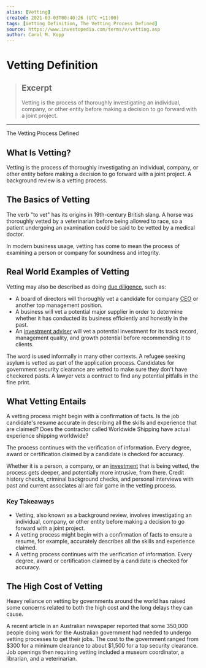 ```yaml
---
alias: [Vetting]
created: 2021-03-03T00:40:26 (UTC +11:00)
tags: [Vetting Definition, The Vetting Process Defined]
source: https://www.investopedia.com/terms/v/vetting.asp
author: Carol M. Kopp
---
```


# Vetting Definition

> ## Excerpt
> Vetting is the process of thoroughly investigating an individual, company, or other entity before making a decision to go forward with a joint project.

---

The Vetting Process Defined
## What Is Vetting?

Vetting is the process of thoroughly investigating an individual, company, or other entity before making a decision to go forward with a joint project. A background review is a vetting process.

## The Basics of Vetting

The verb "to vet" has its origins in 19th-century British slang. A horse was thoroughly vetted by a veterinarian before being allowed to race, so a patient undergoing an examination could be said to be vetted by a medical doctor.

In modern business usage, vetting has come to mean the process of examining a person or company for soundness and integrity.

## Real World Examples of Vetting

Vetting may also be described as doing [due diligence](https://www.investopedia.com/terms/d/duediligence.asp), such as:

-   A board of directors will thoroughly vet a candidate for company [CEO](https://www.investopedia.com/terms/c/ceo.asp) or another top management position.
-   A business will vet a potential major supplier in order to determine whether it has conducted its business efficiently and honestly in the past.
-   An [investment adviser](https://www.investopedia.com/articles/professionals/041013/becoming-registered-investment-advisor.asp) will vet a potential investment for its track record, management quality, and growth potential before recommending it to clients.

The word is used informally in many other contexts. A refugee seeking asylum is vetted as part of the application process. Candidates for government security clearance are vetted to make sure they don't have checkered pasts. A lawyer vets a contract to find any potential pitfalls in the fine print.

## What Vetting Entails

A vetting process might begin with a confirmation of facts. Is the job candidate's resume accurate in describing all the skills and experience that are claimed? Does the contractor called Worldwide Shipping have actual experience shipping worldwide?

The process continues with the verification of information. Every degree, award or certification claimed by a candidate is checked for accuracy.

Whether it is a person, a company, or an [investment](https://www.investopedia.com/articles/younginvestors/10/what-is-an-investment.asp) that is being vetted, the process gets deeper, and potentially more intrusive, from there. Credit history checks, criminal background checks, and personal interviews with past and current associates all are fair game in the vetting process.

### Key Takeaways

-   Vetting, also known as a background review, involves investigating an individual, company, or other entity before making a decision to go forward with a joint project.
-   A vetting process might begin with a confirmation of facts to ensure a resume, for example, accurately describes all the skills and experience claimed.
-   A vetting process continues with the verification of information. Every degree, award or certification claimed by a candidate is checked for accuracy.

## The High Cost of Vetting

Heavy reliance on vetting by governments around the world has raised some concerns related to both the high cost and the long delays they can cause.

A recent article in an Australian newspaper reported that some 350,000 people doing work for the Australian government had needed to undergo vetting processes to get their jobs. The cost to the government ranged from $300 for a minimum clearance to about $1,500 for a top security clearance. Job openings then requiring vetting included a museum coordinator, a librarian, and a veterinarian.
